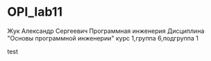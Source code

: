# OPI_lab11
Жук
Александр
Сергеевич
Программная инженерия
Дисциплина "Основы программной инженерии"
курс 1,группа 6,подгруппа 1

test

